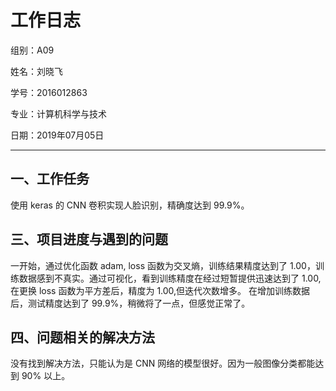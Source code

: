 # 工作日志

组别：A09

姓名：刘晓飞

学号：2016012863

专业：计算机科学与技术

日期：2019年07月05日

---

## 一、工作任务

使用 keras 的 CNN 卷积实现人脸识别，精确度达到 99.9%。



## 三、项目进度与遇到的问题

一开始，通过优化函数 adam, loss 函数为交叉熵，训练结果精度达到了 1.00，训练数据感到不真实。通过可视化，看到训练精度在经过短暂提供迅速达到了 1.00, 在更换 loss 函数为平方差后，精度为 1.00,但迭代次数增多。 在增加训练数据后，测试精度达到了 99.9%，稍微将了一点，但感觉正常了。

## 四、问题相关的解决方法

没有找到解决方法，只能认为是 CNN 网络的模型很好。因为一般图像分类都能达到 90% 以上。